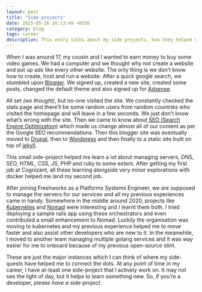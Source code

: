 ```yaml
---
layout: post
title: "Side projects"
date: 2025-05-26 20:13:49 +0530
category: blog
tags: career
description: This entry talks about my side projects, how they helped me in my career and why you should have one.
---
```


When I was around 17, my cousin and I wanted to earn money to buy some video games. We had a computer and we thought why not create a website and put up ads like every other website. The only thing is we don’t know how to create, host and run a website. After a quick google search, we stumbled upon [Blogger](https://www.blogger.com). We signed up, created a new site, created some posts, changed the default theme and also signed up for [Adsense](https://adsense.google.com/start/).

All set _(we thought)_, but no-one visited the site. We constantly checked the stats page and there’ll be some random users from random countries who visited the homepage and will leave in a few seconds. We just don’t know what’s wrong with the site. Then we came to know about [SEO (Search Engine Optimization)](https://en.wikipedia.org/wiki/Search_engine_optimization) which made us change almost all of our content as per the Google SEO recommendations. Then this blogger site was eventually moved to [Drupal](https://new.drupal.org/home), then to [Wordpress](https://wordpress.org/) and then finally to a static site built on top of [jekyll](https://jekyllrb.com/).

This small side-project helped me learn a lot about managing servers, DNS, SEO, HTML, CSS, JS, PHP and ruby to some extent. After getting my first job at Cognizant, all these learning alongside very minor explorations with docker helped me land my second job.

After joining Freshworks as a Platforms Systems Engineer, we are supposed to manage the servers for our services and all my previous experiences came in handy. Somewhere in the middle around 2020, projects like [Kubernetes](https://kubernetes.io/) and [Nomad](https://github.com/hashicorp/nomad) were interesting and I learnt them both. I tried deploying a sample rails app using these orchestrators and even contributed a small enhancement to Nomad. Luckily the organisation was moving to kubernetes and my previous experience helped me to move faster and also assist other developers who are new to it. In the meanwhile, I moved to another team managing multiple golang services and it was way easier for me to onboard because of my previous open-source stint.

These are just the major instances which I can think of where my side-quests have helped me to connect the dots. At any point of time in my career, I have at-least one side-project that I actively work on. It may not see the light of day, but it helps to learn something new. So, if you’re a developer, _please have a side-project_.
